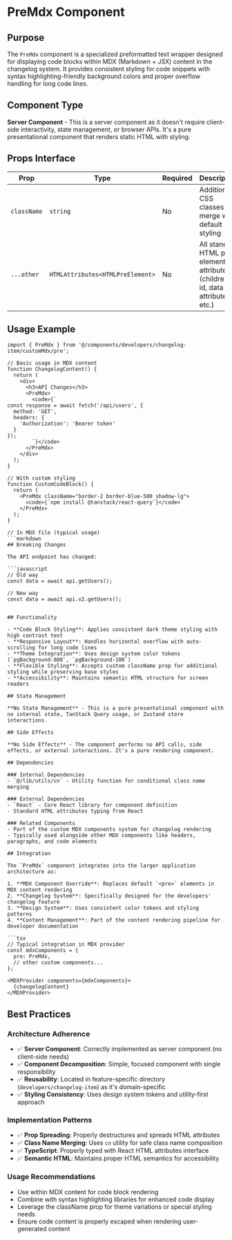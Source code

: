 # PreMdx Component

## Purpose

The `PreMdx` component is a specialized preformatted text wrapper designed for displaying code blocks within MDX (Markdown + JSX) content in the changelog system. It provides consistent styling for code snippets with syntax highlighting-friendly background colors and proper overflow handling for long code lines.

## Component Type

**Server Component** - This is a server component as it doesn't require client-side interactivity, state management, or browser APIs. It's a pure presentational component that renders static HTML with styling.

## Props Interface

| Prop | Type | Required | Description |
|------|------|----------|-------------|
| `className` | `string` | No | Additional CSS classes to merge with default styling |
| `...other` | `HTMLAttributes<HTMLPreElement>` | No | All standard HTML pre element attributes (children, id, data attributes, etc.) |

## Usage Example

```tsx
import { PreMdx } from '@/components/developers/changelog-item/customMdx/pre';

// Basic usage in MDX content
function ChangelogContent() {
  return (
    <div>
      <h3>API Changes</h3>
      <PreMdx>
        <code>{`
const response = await fetch('/api/users', {
  method: 'GET',
  headers: {
    'Authorization': 'Bearer token'
  }
});
        `}</code>
      </PreMdx>
    </div>
  );
}

// With custom styling
function CustomCodeBlock() {
  return (
    <PreMdx className="border-2 border-blue-500 shadow-lg">
      <code>{`npm install @tanstack/react-query`}</code>
    </PreMdx>
  );
}

// In MDX file (typical usage)
```markdown
## Breaking Changes

The API endpoint has changed:

```javascript
// Old way
const data = await api.getUsers();

// New way  
const data = await api.v2.getUsers();
```
```

## Functionality

- **Code Block Styling**: Applies consistent dark theme styling with high contrast text
- **Responsive Layout**: Handles horizontal overflow with auto-scrolling for long code lines
- **Theme Integration**: Uses design system color tokens (`pgBackground-800`, `pgBackground-100`)
- **Flexible Styling**: Accepts custom className prop for additional styling while preserving base styles
- **Accessibility**: Maintains semantic HTML structure for screen readers

## State Management

**No State Management** - This is a pure presentational component with no internal state, TanStack Query usage, or Zustand store interactions.

## Side Effects

**No Side Effects** - The component performs no API calls, side effects, or external interactions. It's a pure rendering component.

## Dependencies

### Internal Dependencies
- `@/lib/utils/cn` - Utility function for conditional class name merging

### External Dependencies
- `React` - Core React library for component definition
- Standard HTML attributes typing from React

### Related Components
- Part of the custom MDX components system for changelog rendering
- Typically used alongside other MDX components like headers, paragraphs, and code elements

## Integration

The `PreMdx` component integrates into the larger application architecture as:

1. **MDX Component Override**: Replaces default `<pre>` elements in MDX content rendering
2. **Changelog System**: Specifically designed for the developers' changelog feature
3. **Design System**: Uses consistent color tokens and styling patterns
4. **Content Management**: Part of the content rendering pipeline for developer documentation

```tsx
// Typical integration in MDX provider
const mdxComponents = {
  pre: PreMdx,
  // other custom components...
};

<MDXProvider components={mdxComponents}>
  {changelogContent}
</MDXProvider>
```

## Best Practices

### Architecture Adherence
- ✅ **Server Component**: Correctly implemented as server component (no client-side needs)
- ✅ **Component Decomposition**: Simple, focused component with single responsibility
- ✅ **Reusability**: Located in feature-specific directory (`developers/changelog-item`) as it's domain-specific
- ✅ **Styling Consistency**: Uses design system tokens and utility-first approach

### Implementation Patterns
- ✅ **Prop Spreading**: Properly destructures and spreads HTML attributes
- ✅ **Class Name Merging**: Uses `cn` utility for safe class name composition
- ✅ **TypeScript**: Properly typed with React HTML attributes interface
- ✅ **Semantic HTML**: Maintains proper HTML semantics for accessibility

### Usage Recommendations
- Use within MDX content for code block rendering
- Combine with syntax highlighting libraries for enhanced code display
- Leverage the className prop for theme variations or special styling needs
- Ensure code content is properly escaped when rendering user-generated content